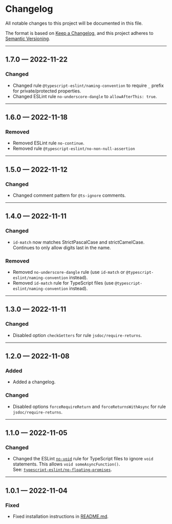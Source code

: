 # Changelog

All notable changes to this project will be documented in this file.

The format is based on [Keep a Changelog](https://keepachangelog.com/en/1.0.0/),
and this project adheres to [Semantic Versioning](https://semver.org/spec/v2.0.0.html).

---

## 1.7.0 — 2022-11-22

### Changed

- Changed rule `@typescript-eslint/naming-convention` to require `_` prefix for private/protected properties.
- Changed ESLint rule `no-underscore-dangle` to `allowAfterThis: true`.

---

## 1.6.0 — 2022-11-18

### Removed

- Removed ESLint rule `no-continue`.
- Removed rule `@typescript-eslint/no-non-null-assertion`

---

## 1.5.0 — 2022-11-12

### Changed

- Changed comment pattern for `@ts-ignore` comments.

---

## 1.4.0 — 2022-11-11

### Changed

- `id-match` now matches StrictPascalCase and strictCamelCase. Continues to only allow digits last in the name.

### Removed

- Removed `no-underscore-dangle` rule (use `id-match` or `@typescript-eslint/naming-convention` instead).
- Removed `id-match` rule for TypeScript files (use `@typescript-eslint/naming-convention` instead).

---

## 1.3.0 — 2022-11-11

### Changed

- Disabled option `checkGetters` for rule `jsdoc/require-returns`.

---

## 1.2.0 — 2022-11-08

### Added

- Added a changelog.

### Changed

- Disabled options `forceRequireReturn` and `forceReturnsWithAsync` for rule `jsdoc/require-returns`.

---

## 1.1.0 — 2022-11-05

### Changed

- Changed the ESLint [`no-void`] rule for TypeScript files to ignore `void`
  statements. This allows `void someAsyncFunction()`.  
  See: [`typescript-eslint/no-floating-promises`].

[`no-void`]: https://eslint.org/docs/rules/no-void
[`typescript-eslint/no-floating-promises`]: https://typescript-eslint.io/rules/no-floating-promises/

---

## 1.0.1 — 2022-11-04

### Fixed

- Fixed installation instructions in [README.md](./README.md).
